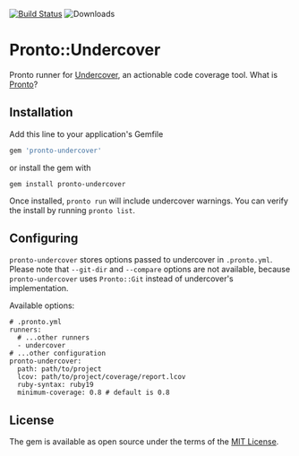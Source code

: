 [![Build Status](https://github.com/grodowski/pronto-undercover/actions/workflows/ruby.yml/badge.svg)](https://github.com/grodowski/pronto-undercover/actions)
![Downloads](https://img.shields.io/gem/dt/pronto-undercover)

# Pronto::Undercover

Pronto runner for [Undercover](https://github.com/grodowski/undercover), an actionable code coverage tool. What is [Pronto](https://github.com/prontolabs/pronto)?

## Installation

Add this line to your application's Gemfile

```ruby
gem 'pronto-undercover'
```

or install the gem with

```shell
gem install pronto-undercover
```

Once installed, `pronto run` will include undercover warnings. You can verify the install by running `pronto list`.

## Configuring

`pronto-undercover` stores options passed to undercover in `.pronto.yml`. Please note that `--git-dir` and `--compare` options are not available, because `pronto-undercover` uses `Pronto::Git` instead of undercover's implementation.

Available options:

```
# .pronto.yml
runners:
  # ...other runners
  - undercover
# ...other configuration
pronto-undercover:
  path: path/to/project
  lcov: path/to/project/coverage/report.lcov
  ruby-syntax: ruby19
  minimum-coverage: 0.8 # default is 0.8
```

## License

The gem is available as open source under the terms of the [MIT License](https://opensource.org/licenses/MIT).

